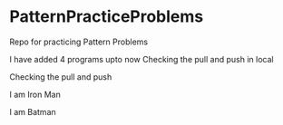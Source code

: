 # PatternPracticeProblems
Repo for practicing Pattern Problems

I have added 4 programs upto now
Checking the pull and push in local

Checking the pull and push

I am Iron Man

I am Batman